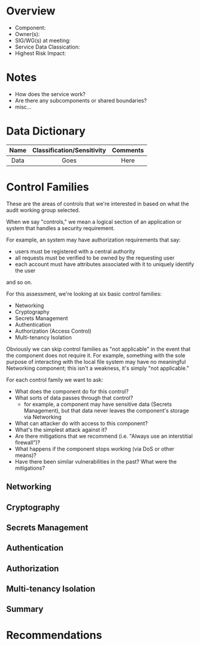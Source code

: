 # Overview

- Component:
- Owner(s):
- SIG/WG(s) at meeting:
- Service Data Classication:
- Highest Risk Impact:

# Notes

- How does the service work?
- Are there any subcomponents or shared boundaries?
- misc...

# Data Dictionary

| Name | Classification/Sensitivity | Comments |
| :--: | :--: | :--: |
| Data | Goes | Here |

# Control Families 

These are the areas of controls that we're interested in based on what the audit working group selected. 

When we say "controls," we mean a logical section of an application or system that handles a security requirement.

For example, an system may have authorization requirements that say:

- users must be registered with a central authority
- all requests must be verified to be owned by the requesting user
- each account must have attributes associated with it to uniquely identify the user

and so on. 

For this assessment, we're looking at six basic control families:

- Networking
- Cryptography
- Secrets Management
- Authentication
- Authorization (Access Control)
- Multi-tenancy Isolation

Obviously we can skip control families as "not applicable" in the event that the component does not require it. For example,
something with the sole purpose of interacting with the local file system may have no meaningful Networking component; this
isn't a weakness, it's simply "not applicable."

For each control family we want to ask:

- What does the component do for this control?
- What sorts of data passes through that control? 
  - for example, a component may have sensitive data (Secrets Management), but that data never leaves the component's storage via Networking
- What can attacker do with access to this component?
- What's the simplest attack against it?
- Are there mitigations that we recommend (i.e. "Always use an interstitial firewall")?
- What happens if the component stops working (via DoS or other means)?
- Have there been similar vulnerabilities in the past? What were the mitigations?

## Networking

## Cryptography

## Secrets Management

## Authentication

## Authorization

## Multi-tenancy Isolation

## Summary

# Recommendations
